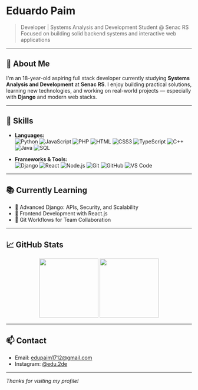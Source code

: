 # Eduardo Paim

> Developer | Systems Analysis and Development Student @ Senac RS  
> Focused on building solid backend systems and interactive web applications

---

## 💼 About Me

I'm an 18-year-old aspiring full stack developer currently studying **Systems Analysis and Development** at **Senac RS**. I enjoy building practical solutions, learning new technologies, and working on real-world projects — especially with **Django** and modern web stacks.

---

## 🧠 Skills

- **Languages:**  
  ![Python](https://img.shields.io/badge/Python-3776AB?style=flat&logo=python&logoColor=white)
  ![JavaScript](https://img.shields.io/badge/JavaScript-F7DF1E?style=flat&logo=javascript&logoColor=black)
  ![PHP](https://img.shields.io/badge/PHP-777BB4?style=flat&logo=php&logoColor=white)
  ![HTML](https://img.shields.io/badge/HTML5-E34F26?style=flat&logo=html5&logoColor=white)
  ![CSS3](https://img.shields.io/badge/CSS3-1572B6?style=flat&logo=css3&logoColor=white)
  ![TypeScript](https://img.shields.io/badge/TypeScript-3178C6?style=flat&logo=typescript&logoColor=white)
  ![C++](https://img.shields.io/badge/C++-00599C?style=flat&logo=cplusplus&logoColor=white)
  ![Java](https://img.shields.io/badge/Java-007396?style=flat&logo=java&logoColor=white)
  ![SQL](https://img.shields.io/badge/SQL-4479A1?style=flat&logo=postgresql&logoColor=white)

- **Frameworks & Tools:**  
  ![Django](https://img.shields.io/badge/Django-092E20?style=flat&logo=django&logoColor=white)
  ![React](https://img.shields.io/badge/React-61DAFB?style=flat&logo=react&logoColor=black)
  ![Node.js](https://img.shields.io/badge/Node.js-339933?style=flat&logo=nodedotjs&logoColor=white)
  ![Git](https://img.shields.io/badge/Git-F05032?style=flat&logo=git&logoColor=white)
  ![GitHub](https://img.shields.io/badge/GitHub-181717?style=flat&logo=github&logoColor=white)
  ![VS Code](https://img.shields.io/badge/VS_Code-007ACC?style=flat&logo=visualstudiocode&logoColor=white)

---

## 📚 Currently Learning

- 🔧 Advanced Django: APIs, Security, and Scalability  
- 🧩 Frontend Development with React.js  
- 🔁 Git Workflows for Team Collaboration  

---

## 📈 GitHub Stats

<div align="center">
  <img height="160em" src="https://github-readme-stats.vercel.app/api?username=Edu-2de&show_icons=true&theme=default&include_all_commits=true&count_private=true" />
  <img height="160em" src="https://github-readme-stats.vercel.app/api/top-langs/?username=Edu-2de&layout=compact&theme=default" />
</div>

---

## 📫 Contact

- Email: [edupaim1712@gmail.com](mailto:edupaim1712@gmail.com)  
- Instagram: [@edu.2de](https://www.instagram.com/edu.2de/)

---

_Thanks for visiting my profile!_
